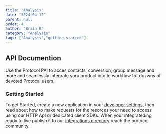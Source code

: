 ```yaml
---
title: "Analysis"
date: "2024-04-12"
parent: null
order: 4
author: "Brain B"
category: "Analysis"
tags: ["Analysis","getting-started"]
---
```



## API Documention
Use the Protocol PAI to acces contacts, conversion, group
message and more and seamlessly integrate yoru product into te workflow fof dozwns of devoted Protocal users.

### Getting Started
To get Started, create a new application in your [devoloper settings](dev-settings), then read about how to make requests 
for the resorces your need to access using our HTTP ApI
or dedicated client SDKs. When your integrateding ready to live publish it to our [integrations directory](/integration-to )
reach the protocol community.